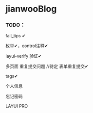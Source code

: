 # jianwooBlog

### TODO：

fail_tips ✔

枚举✔，control注释✔

layui-verify 验证✔

多页面 重复提交问题 //待定 表单重复提交✔

tags✔

个人信息

忘记密码

LAYUI PRO




